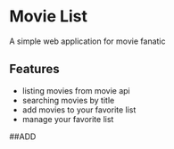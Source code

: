 # Movie List
A simple web application for movie fanatic

## Features
- listing movies from movie api
- searching movies by title
- add movies to your favorite list
- manage your favorite list

##ADD
